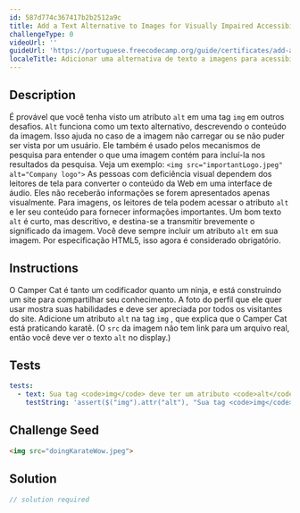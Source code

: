 ```yaml
---
id: 587d774c367417b2b2512a9c
title: Add a Text Alternative to Images for Visually Impaired Accessibility
challengeType: 0
videoUrl: ''
guideUrl: 'https://portuguese.freecodecamp.org/guide/certificates/add-alt-text-to-an-image-for-accessibility'
localeTitle: Adicionar uma alternativa de texto a imagens para acessibilidade com deficiência visual
---
```


## Description
<section id="description"> É provável que você tenha visto um atributo <code>alt</code> em uma tag <code>img</code> em outros desafios. <code>Alt</code> funciona como um texto alternativo, descrevendo o conteúdo da imagem. Isso ajuda no caso de a imagem não carregar ou se não puder ser vista por um usuário. Ele também é usado pelos mecanismos de pesquisa para entender o que uma imagem contém para incluí-la nos resultados da pesquisa. Veja um exemplo: <code>&lt;img src=&quot;importantLogo.jpeg&quot; alt=&quot;Company logo&quot;&gt;</code> As pessoas com deficiência visual dependem dos leitores de tela para converter o conteúdo da Web em uma interface de áudio. Eles não receberão informações se forem apresentados apenas visualmente. Para imagens, os leitores de tela podem acessar o atributo <code>alt</code> e ler seu conteúdo para fornecer informações importantes. Um bom texto <code>alt</code> é curto, mas descritivo, e destina-se a transmitir brevemente o significado da imagem. Você deve sempre incluir um atributo <code>alt</code> em sua imagem. Por especificação HTML5, isso agora é considerado obrigatório. </section>

## Instructions
<section id="instructions"> O Camper Cat é tanto um codificador quanto um ninja, e está construindo um site para compartilhar seu conhecimento. A foto do perfil que ele quer usar mostra suas habilidades e deve ser apreciada por todos os visitantes do site. Adicione um atributo <code>alt</code> na tag <code>img</code> , que explica que o Camper Cat está praticando karatê. (O <code>src</code> da imagem não tem link para um arquivo real, então você deve ver o texto <code>alt</code> no display.) </section>

## Tests
<section id='tests'>

```yml
tests:
  - text: Sua tag <code>img</code> deve ter um atributo <code>alt</code> e não deve estar vazia.
    testString: 'assert($("img").attr("alt"), "Sua tag <code>img</code> deve possuir um atributo <code>alt</code>, e não deve estar vazia.");'

```

</section>

## Challenge Seed
<section id='challengeSeed'>

<div id='html-seed'>

```html
<img src="doingKarateWow.jpeg">

```

</div>



</section>

## Solution
<section id='solution'>

```js
// solution required
```
</section>
